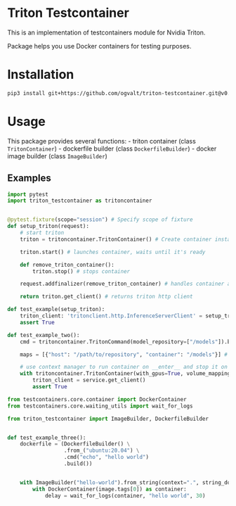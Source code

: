 # Triton Testcontainer

This is an implementation of testcontainers module for Nvidia Triton.

Package helps you use Docker containers for testing purposes.

# Installation

```bash
pip3 install git+https://github.com/ogvalt/triton-testcontainer.git@v0.5.0
```

# Usage

This package provides several functions:
    - triton container (class `TritonContainer`)
    - dockerfile builder (class `DockerfileBuilder`)
    - docker image builder (class `ImageBuilder`)
    
## Examples

```python
import pytest
import triton_testcontainer as tritoncontainer


@pytest.fixture(scope="session") # Specify scope of fixture
def setup_triton(request):
    # start triton
    triton = tritoncontainer.TritonContainer() # Create container instance

    triton.start() # launches container, waits until it's ready

    def remove_triton_container(): 
        triton.stop() # stops container

    request.addfinalizer(remove_triton_container) # handles container at the end of testing session

    return triton.get_client() # returns triton http client 

def test_example(setup_triton):
    triton_client: 'tritonclient.http.InferenceServerClient' = setup_triton
    assert True

def test_example_two():
    cmd = tritoncontainer.TritonCommand(model_repository=["/models"]).build() # command to run tritonserver with

    maps = [{"host": "/path/to/repository", "container": "/models"}] # map repository on host to container

    # use context manager to run container on __enter__ and stop it on __exit__
    with tritoncontainer.TritonContainer(with_gpus=True, volume_mapping=maps, command=cmd) as service:  
        triton_client = service.get_client()
        assert True     
```

```python
from testcontainers.core.container import DockerContainer
from testcontainers.core.waiting_utils import wait_for_logs

from triton_testcontainer import ImageBuilder, DockerfileBuilder


def test_example_three():
    dockerfile = (DockerfileBuilder() \
                  .from_("ubuntu:20.04") \
                  .cmd("echo", "hello world")
                  .build())


    with ImageBuilder("hello-world").from_string(context=".", string_dockerfile=dockerfile).ctx_manager() as image:
        with DockerContainer(image.tags[0]) as container:
            delay = wait_for_logs(container, "hello world", 30)